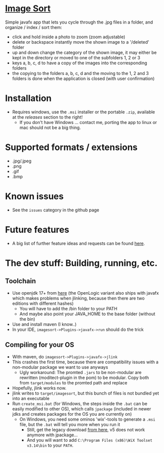 # [Image Sort](https://github.com/Racopokemon/ImageSort)

Simple javafx app that lets you cycle through the .jpg files in a folder, and organize / index / sort them: 
* click and hold inside a photo to zoom (zoom adjustable)
* delete or backspace instantly move the shown image to a '/deleted' folder
* up and down change the category of the shown image, it may either be kept in the directory or moved to one of the subfolders 1, 2 or 3
* keys a, b, c, d to have a copy of the images into the corresponding folders
* the copying to the folders a, b, c, d and the moving to the 1, 2 and 3 folders is done when the application is closed (with user confirmation)

# Installation
* Requires windows, use the `.msi` installer or the portable `.zip`, available at the *releases* section to the right! 
  * If you don't have Windows ... contact me, porting the app to linux or mac should not be a big thing. 

# Supported formats / extensions
* .jpg/.jpeg
* .png
* .gif
* .bmp

# Known issues
* See the `issues` category in the github page

# Future features
* A big list of further feature ideas and requests can be found [here](futureFeatures.md).

# The dev stuff: Building, running, etc.
## Toolchain
- Use openjdk 17+ from [here](https://jdk.java.net/archive/) (the OpenLogic variant also ships with javafx which makes problems when jlinking, because then there are two editions with different hashes)
  - You will have to add the /bin folder to your PATH
  - And maybe also point your JAVA_HOME to the base folder (without the bin)
- Use and install maven (I know..)
- In your IDE, `imagesort->Plugins->javafx->run` should do the trick
## Compiling for your OS
- With maven, do `imagesort->Plugins->javafx->jlink`
- This crashes the first time, because there are compatibility issues with a non-modular package we want to use anyways
  - Ugly workaround: The promted `.jars` to be non-modular are rewritten (moditect-plugin in the pom) to be modular. Copy both from `target/modules` to the promted path and replace
- Hopefully, jlink works now. 
- jlink writes to `target/imagesort`, but this bunch of files is not bundled yet into an executable
- Run `create_msi.bat` (for Windows, the steps inside the `.bat` can be easily modified to other OS), which calls `jpackage` (included in newer jdks and creates packages for the OS you are currently on)
  - On Windows, you need some ominos 'wix'-tools to generate a `.msi` file, but the `.bat` will tell you more when you run it
    - Still, get the legacy download [from here](https://github.com/wixtoolset/wix3/releases), v5 does not work anymore with jpackage... 
    - And you will want to add `C:\Program Files (x86)\WiX Toolset v3.14\bin` to your `PATH`. 